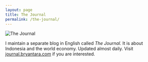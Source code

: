 ```yaml
---
layout: page
title: The Journal
permalink: /the-journal/
---
```

![The Journal](https://raw.githubusercontent.com/bryantara/bryantara.github.io/master/images/THE%20JOURNAL.JPG)

I maintain a separate blog in English called _The Journal._ It is about Indonesia and the world economy. Updated almost daily. Visit [journal.bryantara.com](https://journal.bryantara.com) if you are interested. 
